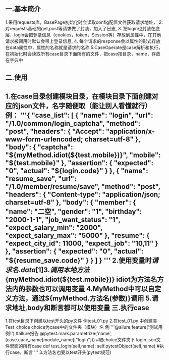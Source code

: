 一.基本简介
-------
1.采用requests库，BasePage初始化时会读取config配置文件获取请求地址，
2.对requests基础的get,post等请求做了封装，加入了日志,
3. 把login也封装在底层，login会把登录信息（cookies，token，Session等）存放到属性中，在其他请求被调用时默认会带上登录信息,
4. 每个请求的response会以属性的形式存放在data属性中，属性的名称就是请求的名称
5.CaseOperate是case解析和执行，在初始化时会读取所有case目录下面所有的文件，把case按目录，name，存放在字典中

 二.使用
-------
1.在case目录创建模块目录，在模块目录下面创建对应的json文件，名字随便取（能让别人看懂就行）
例：
'''{
    "case_list": [
        {
            "name": "login",
            "url": "/1.0/common/login_captcha",
            "method": "post",
            "headers": {
                "Accept": "application/x-www-form-urlencoded; charset=utf-8"
            },
            "body": {
                "captcha": "${myMethod.idiot(${test.mobile})}",
                "mobile": "${test.mobile}"
            },
            "assertion": {
                "expected": "0",
                "actual": "${login.code}"
            }
        },
        {
            "name": "resume_save",
            "url": "/1.0/member/resume/save",
            "method": "post",
            "headers": {
                "Content-type": "application/json; charset=utf-8"
            },
            "body": {
                "member": {
                    "name": "二空",
                    "gender": "1",
                    "birthday": "2000-1-1",
                    "job_want_status": "1",
                    "expect_salary_min": "2000",
                    "expect_salary_max": "5000"
                },
                "resume": {
                    "expect_city_id": 11000,
                    "expect_job": "10,11"
                }
            },
            "assertion": {
                "expected": "0",
                "actual": "${resume_save.code}"
            }
        }
    ]
}
'''
2.使用变量时${请求名.data[1]}
3.调用本地方法${myMethod.idiot(${test.mobile})}   idiot为方法名方法内的参数也可以调用变量
4.MyMethod中可以自定义方法，通过${myMethod.方法名(参数)}调用
5.请求地址,body和断言都可以使用变量
三.执行case
-------

1.在test目录下创建以test开头的py文件 例test_01.py
2.在test_01.py 中创建类Test_choice   choice为case中的文件夹（模块）名
例
'''@allure.feature('测试用例1')    #allure报告
@pytest.mark.parametrize('name', (case.caae_name[module_name]["login"]))
#取choice文件夹下 login.json文件里面的所有case
def test_login(self,name):
    self.pytestObject(self,name)  #执行case，断言
    '''
3.方法名也要以test开头(pytest规范)
